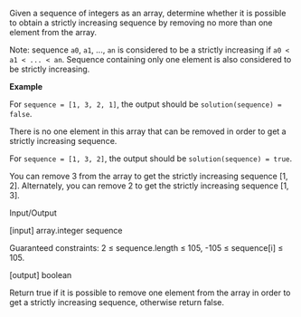 Given a sequence of integers as an array, determine whether it is possible to obtain a strictly increasing sequence by removing no more than one element from the array.

Note: sequence ``a0``, ``a1``, ..., ``an`` is considered to be a strictly increasing if ``a0 < a1 < ... < an``. Sequence containing only one element is also considered to be strictly increasing.

**Example**

For ``sequence = [1, 3, 2, 1]``, the output should be
``solution(sequence) = false``.

There is no one element in this array that can be removed in order to get a strictly increasing sequence.

For ``sequence = [1, 3, 2]``, the output should be
``solution(sequence) = true``.

You can remove 3 from the array to get the strictly increasing sequence [1, 2]. Alternately, you can remove 2 to get the strictly increasing sequence [1, 3].

Input/Output

[input] array.integer sequence

Guaranteed constraints:
2 ≤ sequence.length ≤ 105,
-105 ≤ sequence[i] ≤ 105.

[output] boolean

Return true if it is possible to remove one element from the array in order to get a strictly increasing sequence, otherwise return false.

